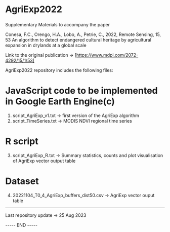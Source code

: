 ###
# AgriExp2022
###

Supplementary Materials to accompany the paper

Conesa, F.C., Orengo, H.A., Lobo, A., Petrie, C., 
2022, Remote Sensing, 15, 53
An algorithm to detect endangered cultural heritage by agricultural expansion in drylands at a global scale 

Link to the original publication -> [https://www.mdpi.com/2072-4292/15/1/53]

AgriExp2022 repository includes the following files: 

# JavaScript code to be implemented in Google Earth Engine(c)

1. script_AgriExp_v1.txt -> first version of the AgriExp algorithm 
2. script_TimeSeries.txt -> MODIS NDVI regional time series

# R script

3. script_AgriExp_R.txt -> Summary statistics, counts and plot visualisation of AgriExp vector output table

# Dataset

4. 20221104_T0_4_AgriExp_buffers_dist50.csv -> AgriExp vector ouput table

-----
Last repository update -> 25 Aug 2023


----- END -----
